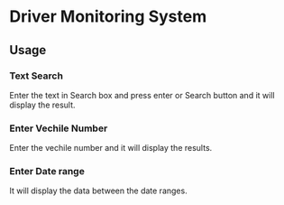# Driver Monitoring System
## Usage

### Text Search <br>
Enter the text in Search box and press enter or Search button and it will display the result. <br>
### Enter Vechile Number <br>
Enter the vechile number and it will display the results.<br>
### Enter Date range <br>
It will display the data between the date ranges.

